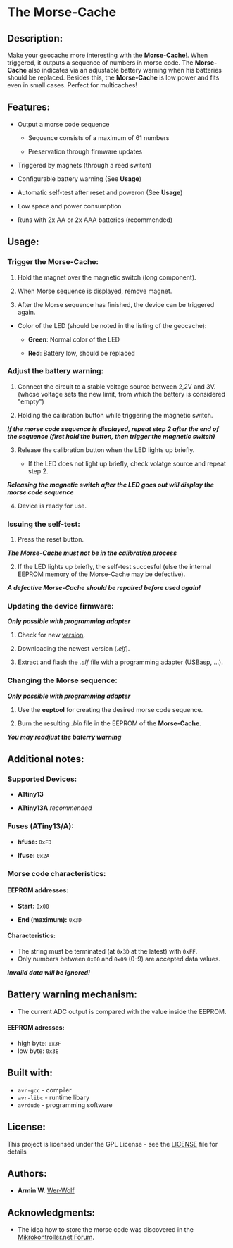 # **The Morse-Cache**



## **Description:**

Make your geocache more interesting with the **Morse-Cache**!. When triggered, it outputs a sequence of numbers in morse code. The **Morse-Cache** also indicates via an adjustable battery warning when his batteries should be replaced. Besides this, the **Morse-Cache** is low power and fits even in small cases. Perfect for multicaches!

## **Features:**

* Output a morse code sequence

    * Sequence consists of a maximum of 61 numbers

    * Preservation through firmware updates

* Triggered by magnets (through a reed switch)

* Configurable battery warning (See **Usage**)

* Automatic self-test after reset and poweron (See **Usage**)

* Low space and power consumption

* Runs with 2x AA or 2x AAA batteries (recommended)

## **Usage:**

### **Trigger the Morse-Cache:**

1. Hold the magnet over the magnetic switch (long component).

2. When Morse sequence is displayed, remove magnet.

3. After the Morse sequence has finished, the device can be triggered again.

* Color of the LED (should be noted in the listing of the geocache):

    * **Green**: Normal color of the LED

    * **Red**: Battery low, should be replaced

### **Adjust the battery warning:**

1. Connect the circuit to a stable voltage source between 2,2V and 3V.
   (whose voltage sets the new limit, from which the battery is considered "empty")
    
2. Holding the calibration button while triggering the magnetic switch.

***If the morse code sequence is displayed, repeat step 2 after the end of the sequence (first hold the button, then trigger the magnetic switch)***

3. Release the calibration button when the LED lights up briefly.

    * If the LED does not light up briefly, check volatge source and repeat step 2.

***Releasing the magnetic switch after the LED goes out will display the morse code sequence***

4. Device is ready for use.

### **Issuing the self-test:**

1. Press the reset button.

***The Morse-Cache must not be in the calibration process***

2. If the LED lights up briefly, the self-test succesful (else the internal EEPROM memory of the Morse-Cache may be defective).

***A defective Morse-Cache should be repaired before used again!***
        
### **Updating the device firmware:**
        
***Only possible with programming adapter***

1. Check for new [version](www.github.com/Wer-Wolf/Morse-Cache/releases).

2. Downloading the newest version (*.elf*).

3. Extract and flash the *.elf* file with a programming adapter (USBasp, ...).

### **Changing the Morse sequence:**

***Only possible with programming adapter***

1. Use the **eeptool** for creating the desired morse code sequence.

2. Burn the resulting *.bin* file in the EEPROM of the **Morse-Cache**.

***You may readjust the baterry warning***

## **Additional notes:**

### **Supported Devices:**

* **ATtiny13**

* **ATtiny13A** *recommended*

### **Fuses (ATiny13/A):**

* **hfuse:** ```0xFD```

* **lfuse:** ```0x2A```

### **Morse code characteristics:**

#### **EEPROM addresses:**

* **Start:** ```0x00```
    
* **End (maximum):** ```0x3D```

#### **Characteristics:**

* The string must be terminated (at ```0x3D``` at the latest) with ```0xFF```.
* Only numbers between ```0x00``` and ```0x09``` (0-9) are accepted data values.
    
***Invaild data will be ignored!***

## **Battery warning mechanism:**

* The current ADC output is compared with the value inside the EEPROM. 

#### **EEPROM adresses:**

* high byte: ```0x3F```
* low byte: ```0x3E```

## **Built with:**

* ```avr-gcc``` - compiler
* ```avr-libc``` - runtime libary
* ```avrdude``` - programming software

## **License:**
This project is licensed under the GPL License - see the [LICENSE](LICENSE) file for details

## **Authors:**

* **Armin W.** [Wer-Wolf](www.github.com/Wer-Wolf)

## **Acknowledgments:**

* The idea how to store the morse code was discovered in the [Mikrokontroller.net Forum](www.mikrocontroller.net/topic/171196).